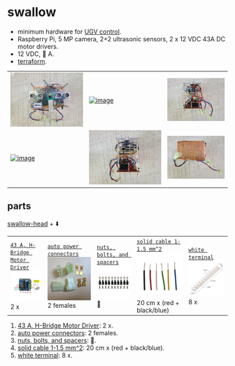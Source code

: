 # swallow

- minimum hardware for [UGV control](https://github.com/kamangir/bluer-ugv/blob/main/bluer_ugv/docs/swallow/digital/design/shield.md).
- Raspberry Pi, 5 MP camera, 2+2 ultrasonic sensors, 2 x 12 VDC 43A DC motor drivers.
- 12 VDC, 🚧 A.
- [terraform](https://github.com/kamangir/bluer-ugv/blob/main/bluer_ugv/docs/swallow/digital/design/terraform.md).

|   |   |   |
| --- | --- | --- |
| [![image](https://github.com/kamangir/assets2/blob/main/swallow/design/v5/01.jpg?raw=true)](https://github.com/kamangir/assets2/blob/main/swallow/design/v5/01.jpg?raw=true) | [![image](https://github.com/kamangir/assets2/blob/main/swallow/design/v5/02.jpg?raw=true)](https://github.com/kamangir/assets2/blob/main/swallow/design/v5/02.jpg?raw=true) | [![image](https://github.com/kamangir/assets2/blob/main/swallow/design/v5/03.jpg?raw=true)](https://github.com/kamangir/assets2/blob/main/swallow/design/v5/03.jpg?raw=true) |
| [![image](https://github.com/kamangir/assets2/blob/main/swallow/design/v5/04.jpg?raw=true)](https://github.com/kamangir/assets2/blob/main/swallow/design/v5/04.jpg?raw=true) | [![image](https://github.com/kamangir/assets2/blob/main/swallow/design/v5/05.jpg?raw=true)](https://github.com/kamangir/assets2/blob/main/swallow/design/v5/05.jpg?raw=true) | [![image](https://github.com/kamangir/assets2/blob/main/swallow/design/v5/06.jpg?raw=true)](https://github.com/kamangir/assets2/blob/main/swallow/design/v5/06.jpg?raw=true) |

## parts

[swallow-head](./swallow-head.md) + ⬇️

|   |   |   |   |   |
| --- | --- | --- | --- | --- |
| [`43 A, H-Bridge Motor Driver`](./parts/BTS7960.md) [![image](https://github.com/kamangir/assets2/raw/main/bluer-sbc/parts/bts7960.jpg?raw=true)](./parts/BTS7960.md) 2 x | [`auto power connectors`](./parts/connector.md) [![image](https://github.com/kamangir/assets2/raw/main/bluer-sbc/parts/connector.jpg?raw=true)](./parts/connector.md) 2 females | [`nuts, bolts, and spacers`](./parts/nuts-bolts-spacers.md) [![image](https://github.com/kamangir/assets2/raw/main/bluer-sbc/parts/nuts-bolts-spacers.jpg?raw=true)](./parts/nuts-bolts-spacers.md) 🚧 | [`solid cable 1-1.5 mm^2`](./parts/solid-cable-1-15.md) [![image](https://github.com/kamangir/assets2/raw/main/bluer-sbc/parts/solid-cable-1-15.jpg?raw=true)](./parts/solid-cable-1-15.md) 20 cm x (red + black/blue) | [`white terminal`](./parts/white-terminal.md) [![image](https://github.com/kamangir/assets2/raw/main/bluer-sbc/parts/white-terminal.jpg?raw=true)](./parts/white-terminal.md) 8 x |

1. [43 A, H-Bridge Motor Driver](./parts/BTS7960.md): 2 x.
1. [auto power connectors](./parts/connector.md): 2 females.
1. [nuts, bolts, and spacers](./parts/nuts-bolts-spacers.md): 🚧.
1. [solid cable 1-1.5 mm^2](./parts/solid-cable-1-15.md): 20 cm x (red + black/blue).
1. [white terminal](./parts/white-terminal.md): 8 x.
